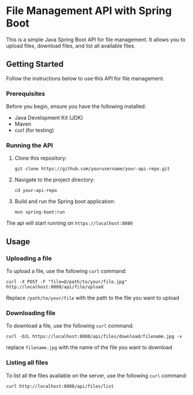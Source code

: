 # File Management API with Spring Boot

This is a simple Java Spring Boot API for file management. It allows you to upload files, download files, and list all available files.

## Getting Started

Follow the instructions below to use this API for file management.

### Prerequisites

Before you begin, ensure you have the following installed:

- Java Development Kit (JDK)
- Maven
- curl (for testing)

### Running the API

1. Clone this repository:
   ```shell
   git clone https://github.com/yourusername/your-api-repo.git

2. Navigate to the project directory:
    ```
    cd your-api-repo

3. Build and run the Spring boot application:
    ```
    mvn spring-boot:run
The api will start running on `https://localhost:8080`

## Usage
### Uploading a file
To upload a file, use the following `curl` command:

    
    curl -X POST -F "file=@/path/to/your/file.jpg" http://localhost:8080/api/file/upload

Replace `/path/to/your/file` with the path to the file you want to upload

### Downloading file
To download a file, use the following `curl` command:

    curl -OJL https://localhost:8080/api/files/download/filename.jpg -v
replace `filename.jpg` with the name of the file you want to download

### Listing all files
To list all the files available on the server, use the following `curl` command:

    curl http://localhost:8080/api/files/list

